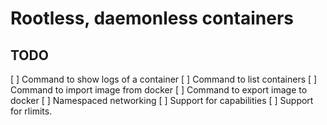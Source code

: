 # Rootless, daemonless containers

## TODO

[ ] Command to show logs of a container
[ ] Command to list containers
[ ] Command to import image from docker
[ ] Command to export image to docker
[ ] Namespaced networking
[ ] Support for capabilities
[ ] Support for rlimits.
